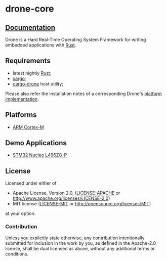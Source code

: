 # drone-core

## [Documentation](https://docs.rs/drone-core)

Drone is a Hard Real-Time Operating System Framework for writing
embedded applications with [Rust].

## Requirements

* latest nightly [Rust];
* [xargo];
* [cargo-drone] host utility;

Please also refer the installation notes of a corresponding Drone's
[platform implementation](#platforms).

## Platforms

* [ARM Cortex-M](https://github.com/drone-os/drone-cortex-m)

## Demo Applications

* [STM32 Nucleo L496ZG-P](https://github.com/drone-os/demo-core-nucleo)

[Rust]: https://www.rust-lang.org/
[cargo-drone]: https://github.com/drone-os/cargo-drone
[xargo]: https://github.com/japaric/xargo

## License

Licensed under either of

 * Apache License, Version 2.0, ([LICENSE-APACHE](LICENSE-APACHE) or
   http://www.apache.org/licenses/LICENSE-2.0)
 * MIT license ([LICENSE-MIT](LICENSE-MIT) or
   http://opensource.org/licenses/MIT)

at your option.

### Contribution

Unless you explicitly state otherwise, any contribution intentionally submitted
for inclusion in the work by you, as defined in the Apache-2.0 license, shall be
dual licensed as above, without any additional terms or conditions.
